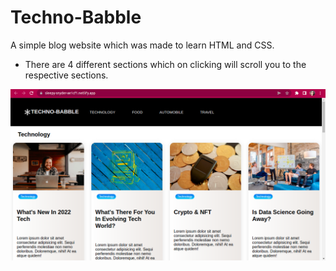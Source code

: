 # Techno-Babble
A simple blog website which was made to learn HTML and CSS.

- There are 4 different sections which on clicking will scroll you to the respective sections.

![site-img](https://github.com/Anushka-shukla/Techno-Babble/blob/master/assets/site-img.png)

